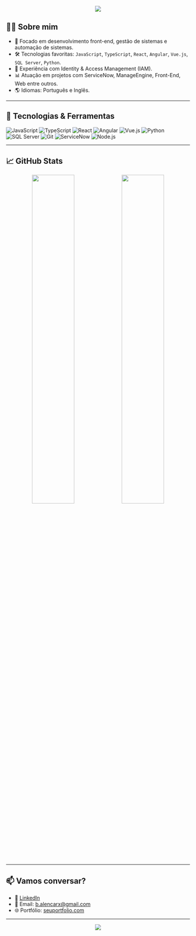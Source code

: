 <!-- Banner ou imagem opcional -->
<p align="center">
  <img src="https://capsule-render.vercel.app/api?type=waving&color=0:1E90FF,100:00BFFF&height=180&section=header&text=Olá!%20Eu%20sou%20o%20Bruno%20👋&fontSize=30&fontColor=ffffff" />
</p>

<!-- Apresentação -->
## 👨‍💻 Sobre mim

- 🎯 Focado em desenvolvimento front-end, gestão de sistemas e automação de sistemas.
- 🛠️ Tecnologias favoritas: `JavaScript`, `TypeScript`, `React`, `Angular`, `Vue.js`, `SQL Server`, `Python`.
- 🔐 Experiência com Identity & Access Management (IAM).
- 📊 Atuação em projetos com ServiceNow, ManageEngine, Front-End, Web entre outros.  
- 🌎 Idiomas: Português e Inglês.

---

## 🚀 Tecnologias & Ferramentas

![JavaScript](https://img.shields.io/badge/-JavaScript-black?style=flat-square&logo=javascript)
![TypeScript](https://img.shields.io/badge/-TypeScript-3178C6?style=flat-square&logo=typescript&logoColor=white)
![React](https://img.shields.io/badge/-React-61DAFB?style=flat-square&logo=react&logoColor=black)
![Angular](https://img.shields.io/badge/-Angular-DD0031?style=flat-square&logo=angular&logoColor=white)
![Vue.js](https://img.shields.io/badge/-Vue.js-4FC08D?style=flat-square&logo=vue.js&logoColor=white)
![Python](https://img.shields.io/badge/-Python-3776AB?style=flat-square&logo=python&logoColor=white)
![SQL Server](https://img.shields.io/badge/-SQL%20Server-CC2927?style=flat-square&logo=microsoft-sql-server&logoColor=white)
![Git](https://img.shields.io/badge/-Git-F05032?style=flat-square&logo=git&logoColor=white)
![ServiceNow](https://img.shields.io/badge/-ServiceNow-00C7B7?style=flat-square&logo=servicenow&logoColor=white)
![Node.js](https://img.shields.io/badge/-Node.js-339933?style=flat-square&logo=node.js&logoColor=white)

---

## 📈 GitHub Stats

<p align="center">
  <img width="48%" src="https://github.com/XAlencarX" />
  <img width="48%" src="https://github-readme-streak-stats.herokuapp.com/?user=SEU_USUARIO&theme=radical" />
</p>

---

## 📫 Vamos conversar?

- 💼 [LinkedIn](https://www.linkedin.com/in/bruno-alencar-092802154/)
- 📧 Email: b.alencarx@gmail.com
- 🌐 Portfólio: [seuportfolio.com](https://github.com/XAlencarX)

---

<p align="center">
  <img src="https://capsule-render.vercel.app/api?type=waving&color=0:00BFFF,100:1E90FF&height=120&section=footer"/>
</p>
